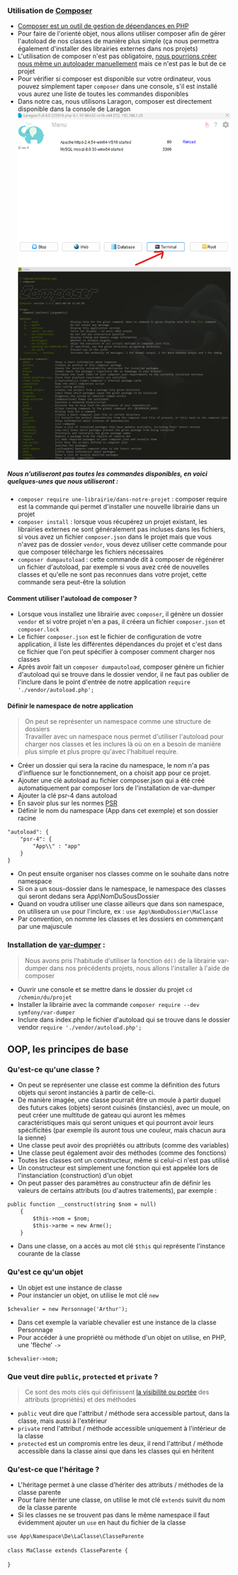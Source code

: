 ### Utilisation de [Composer](https://getcomposer.org/)
- [Composer est un outil de gestion de dépendances en PHP](https://www.youtube.com/watch?v=EBZ1owgiSSQ)
- Pour faire de l'orienté objet, nous allons utiliser composer afin de gérer l'autoload 
de nos classes de manière plus simple (ça nous permettra également d'installer des librairies externes dans nos projets)
- L'utilisation de composer n'est pas obligatoire, 
[nous pourrions créer nous même un autoloader manuellement](https://www.youtube.com/watch?v=BzJltEYYbMo) 
mais ce n'est pas le but de ce projet
- Pour vérifier si composer est disponible sur votre ordinateur, vous pouvez simplement taper `composer` dans une console, 
s'il est installé vous aurez une liste de toutes les commandes disponibles
- Dans notre cas, nous utilisons Laragon, composer est directement disponible dans la console de Laragon
![La console de Laragon](/img/terminal_laragon.png "Cliquer sur terminal")
![Résultat de la commande composer](/img/composer.png "Résultat de la commande composer")
##### Nous n'utiliseront pas toutes les commandes disponibles, en voici quelques-unes que nous utiliseront :
- `composer require une-librairie/dans-notre-projet` : composer require est la commande qui permet d'installer 
une nouvelle librairie dans un projet
- `composer install` : lorsque vous récupérez un projet existant, les librairies externes ne sont généralement pas incluses dans les fichiers,
si vous avez un fichier ``composer.json`` dans le projet mais que vous n'avez pas de dossier `vendor`, vous devez utiliser 
cette commande pour que composer télécharge les fichiers nécessaires
- ``composer dumpautoload`` : cette commande dit à composer de régénérer un fichier d'autoload, 
par exemple si vous avez créé de nouvelles classes et qu'elle ne sont pas reconnues dans votre projet, cette commande sera peut-être la solution

#### Comment utiliser l'autoload de composer ?
- Lorsque vous installez une librairie avec ``composer``, il génère un dossier `vendor` et si votre projet n'en a pas, 
il créera un fichier `composer.json` et `composer.lock`
- Le fichier `composer.json` est le fichier de configuration de votre application, il liste les différentes dépendances du projet
et c'est dans ce fichier que l'on peut spécifier à composer comment charger nos classes
- Après avoir fait un `composer dumpautoload`, composer génère un fichier d'autoload 
qui se trouve dans le dossier vendor, il ne faut pas oublier de l'inclure dans le point d'entrée de notre application
`require './vendor/autoload.php';`

#### Définir le namespace de notre application

> On peut se représenter un namespace comme une structure de dossiers <br>
> Travailler avec un namespace nous permet d'utiliser l'autoload pour charger nos classes et
> les inclures là où on en a besoin de manière plus simple et plus propre qu'avec l'habituel require.

- Créer un dossier qui sera la racine du namespace, le nom n'a pas d'influence sur le fonctionnement, on a choisit app pour ce projet.
- Ajouter une clé autoload au fichier composer.json qui a été créé automatiquement par composer lors de l'installation de var-dumper
- Ajouter la clé psr-4 dans autoload
- En savoir plus sur les normes [PSR](https://www.php-fig.org/psr/)
- Définir le nom du namespace (App dans cet exemple) et son dossier racine

```
"autoload": {
    "psr-4": {
        "App\\" : "app"
    }
}
```
- On peut ensuite organiser nos classes comme on le souhaite dans notre namespace
- Si on a un sous-dossier dans le namespace, le namespace des classes qui seront dedans sera App\NomDuSousDossier
- Quand on voudra utiliser une classe ailleurs que dans son namespace, on utilisera un ``use`` pour l'inclure, ex : `use App\NomDuDossier\MaClasse`
- Par convention, on nomme les classes et les dossiers en commençant par une majuscule

### Installation de [var-dumper](https://symfony.com/doc/current/components/var_dumper.html) :
> Nous avons pris l'habitude d'utiliser la fonction ``dd()`` de la librairie var-dumper dans nos précédents projets,
> nous allons l'installer à l'aide de composer
- Ouvrir une console et se mettre dans le dossier du projet `cd /chemin/du/projet`
- Installer la librairie avec la commande `composer require --dev symfony/var-dumper`
- Inclure dans index.php le fichier d'autoload qui se trouve dans le dossier vendor `require './vendor/autoload.php';`

## OOP, les principes de base
### Qu'est-ce qu'une classe ?
- On peut se représenter une classe est comme la définition des futurs objets qui seront instanciés à partir de celle-ci.
- De manière imagée, une classe pourrait être un moule à partir duquel des futurs cakes (objets) seront cuisinés (instanciés),
avec un moule, on peut créer une multitude de gateau qui auront les mêmes caractéristiques mais qui seront uniques et qui pourront 
avoir leurs spécificités (par exemple ils auront tous une couleur, mais chacun aura la sienne)
- Une classe peut avoir des propriétés ou attributs (comme des variables)
- Une classe peut également avoir des méthodes (comme des fonctions)
- Toutes les classes ont un constructeur, même si celui-ci n'est pas utilisé
- Un constructeur est simplement une fonction qui est appelée lors de l'instanciation (construction) d'un objet 
- On peut passer des paramètres au constructeur afin de définir les valeurs de certains attributs (ou d'autres traitements),
par exemple :
```
public function __construct(string $nom = null)
    {
        $this->nom = $nom;
        $this->arme = new Arme();
    }
```
- Dans une classe, on a accès au mot clé `$this` qui représente l'instance courante de la classe

### Qu'est ce qu'un objet
- Un objet est une instance de classe
- Pour instancier un objet, on utilise le mot clé `new`

```
$chevalier = new Personnage('Arthur');
```
- Dans cet exemple la variable chevalier est une instance de la classe Personnage
- Pour accéder à une propriété ou méthode d'un objet on utilise, en PHP, une 'flèche' `->`
```
$chevalier->nom;
```

### Que veut dire `public`, `protected` et `private` ?
> Ce sont des mots clés qui définissent [la visibilité ou portée](https://www.youtube.com/watch?v=zZ_tVAPfGAA&t) des attributs (propriétés) et des méthodes
- ``public`` veut dire que l'attribut / méthode sera accessible partout, dans la classe, mais aussi à l'extérieur
- ``private`` rend l'attribut / méthode accessible uniquement à l'intérieur de la classe
- ``protected`` est un compromis entre les deux, il rend l'attribut / méthode accessible dans la classe ainsi que dans les classes qui en héritent


### Qu'est-ce que l'héritage ?
- L'héritage permet à une classe d'hériter des attributs / méthodes de la classe parente
- Pour faire hériter une classe, on utilise le mot clé `extends` suivit du nom de la classe parente
- Si les classes ne se trouvent pas dans le même namespace il faut évidemment ajouter un `use` en haut du fichier de la classe

```
use App\Namespace\De\LaClasse\ClasseParente

class MaClasse extends ClasseParente {

}
```
